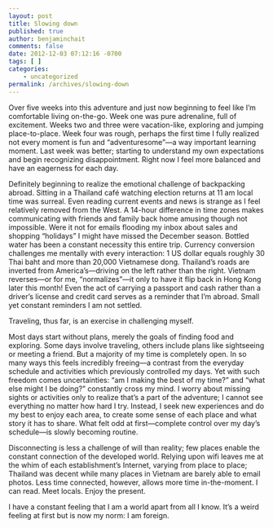 ```yaml
---
layout: post
title: Slowing down
published: true
author: benjaminchait
comments: false
date: 2012-12-03 07:12:16 -0700
tags: [ ]
categories:
    - uncategorized
permalink: /archives/slowing-down
---
```

Over five weeks into this adventure and just now beginning to feel like I’m comfortable living on-the-go. Week one was pure adrenaline, full of excitement. Weeks two and three were vacation-like, exploring and jumping place-to-place. Week four was rough, perhaps the first time I fully realized not every moment is fun and &#8220;adventuresome&#8221;—a way important learning moment. Last week was better; starting to understand my own expectations and begin recognizing disappointment. Right now I feel more balanced and have an eagerness for each day.

Definitely beginning to realize the emotional challenge of backpacking abroad. Sitting in a Thailand café watching election returns at 11 am local time was surreal. Even reading current events and news is strange as I feel relatively removed from the West. A 14-hour difference in time zones makes communicating with friends and family back home amusing though not impossible. Were it not for emails flooding my inbox about sales and shopping &#8220;holidays&#8221; I might have missed the December season. Bottled water has been a constant necessity this entire trip. Currency conversion challenges me mentally with every interaction: 1 US dollar equals roughly 30 Thai baht and more than 20,000 Vietnamese dong. Thailand&#8217;s roads are inverted from America&#8217;s—driving on the left rather than the right. Vietnam reverses—or for me, &#8220;normalizes&#8221;—it only to have it flip back in Hong Kong later this month! Even the act of carrying a passport and cash rather than a driver’s license and credit card serves as a reminder that I&#8217;m abroad. Small yet constant reminders I am not settled.

Traveling, thus far, is an exercise in challenging myself.

Most days start without plans, merely the goals of finding food and exploring. Some days involve traveling, others include plans like sightseeing or meeting a friend. But a majority of my time is completely open. In so many ways this feels incredibly freeing—a contrast from the everyday schedule and activities which previously controlled my days. Yet with such freedom comes uncertainties: “am I making the best of my time?” and “what else might I be doing?” constantly cross my mind. I worry about missing sights or activities only to realize that’s a part of the adventure; I cannot see everything no matter how hard I try. Instead, I seek new experiences and do my best to enjoy each area, to create some sense of each place and what story it has to share. What felt odd at first—complete control over my day&#8217;s schedule—is slowly becoming routine.

Disconnecting is less a challenge of will than reality; few places enable the constant connection of the developed world. Relying upon wifi leaves me at the whim of each establishment&#8217;s Internet, varying from place to place; Thailand was decent while many places in Vietnam are barely able to email photos. Less time connected, however, allows more time in-the-moment. I can read. Meet locals. Enjoy the present.

I have a constant feeling that I am a world apart from all I know. It&#8217;s a weird feeling at first but is now my norm: I am foreign.
